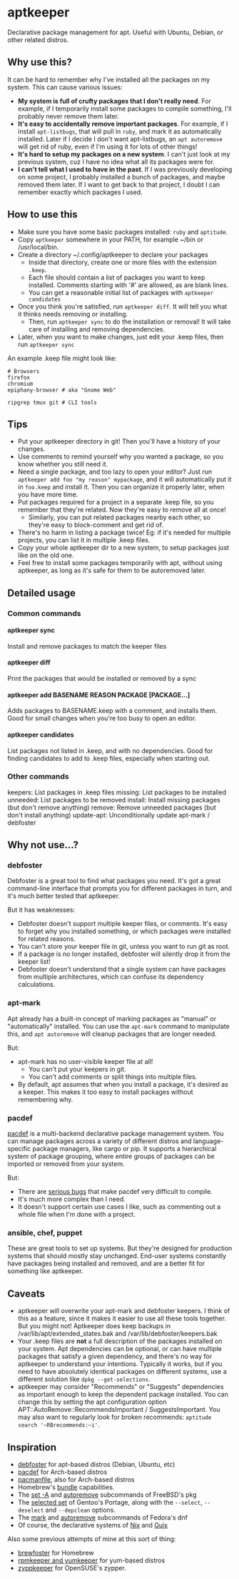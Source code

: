# aptkeeper

Declarative package management for apt. Useful with Ubuntu, Debian, or other related distros.

## Why use this?

It can be hard to remember why I've installed all the packages on my system. This can cause various issues:

* __My system is full of crufty packages that I don't really need__. For example, if I temporarily install some packages to compile something, I'll probably never remove them later.
* __It's easy to accidentally remove important packages__. For example, if I install `apt-listbugs`, that will pull in `ruby`, and mark it as automatically installed. Later if I decide I don't want apt-listbugs, an `apt autoremove` will get rid of ruby, even if I'm using it for lots of other things!
* __It's hard to setup my packages on a new system__. I can't just look at my previous system, cuz I have no idea what all its packages were for.
* __I can't tell what I used to have in the past__. If I was previously developing on some project, I probably installed a bunch of packages, and maybe removed them later. If I want to get back to that project, I doubt I can remember exactly which packages I used.

## How to use this

* Make sure you have some basic packages installed: `ruby` and `aptitude`.
* Copy `aptkeeper` somewhere in your PATH, for example ~/bin or /usr/local/bin.
* Create a directory ~/.config/aptkeeper to declare your packages
  * Inside that directory, create one or more files with the extension `.keep`.
  * Each file should contain a list of packages you want to keep installed. Comments starting with '#' are allowed, as are blank lines.
  * You can get a reasonable initial list of packages with `aptkeeper candidates`
* Once you think you're satisfied, run `aptkeeper diff`. It will tell you what it thinks needs removing or installing.
  * Then, run `aptkeeper sync` to do the installation or removal! It will take care of installing and removing dependencies.
* Later, when you want to make changes, just edit your .keep files, then run `aptkeeper sync`

An example .keep file might look like:
```
# Browsers
firefox
chromium
epiphany-browser # aka "Gnome Web"

ripgrep tmux git # CLI tools
```

## Tips

* Put your aptkeeper directory in git! Then you'll have a history of your changes.
* Use comments to remind yourself why you wanted a package, so you know whether you still need it.
* Need a single package, and too lazy to open your editor? Just run `aptkeeper add foo "my reason" mypackage`, and it will automatically put it in `foo.keep` and install it. Then you can organize it properly later, when you have more time.
* Put packages required for a project in a separate .keep file, so you remember that they're related. Now they're easy to remove all at once!
   * Similarly, you can put related packages nearby each other, so they're easy to block-comment and get rid of.
* There's no harm in listing a package twice! Eg: if it's needed for multiple projects, you can list it in multiple .keep files.
* Copy your whole aptkeeper dir to a new system, to setup packages just like on the old one.
* Feel free to install some packages temporarily with apt, without using aptkeeper, as long as it's safe for them to be autoremoved later.

## Detailed usage

### Common commands

#### aptkeeper sync

Install and remove packages to match the keeper files

#### aptkeeper diff

Print the packages that would be installed or removed by a sync

#### aptkeeper add BASENAME REASON PACKAGE [PACKAGE...]

Adds packages to BASENAME.keep with a comment, and installs them. Good for small changes when you're too busy to open an editor.

#### aptkeeper candidates

List packages not listed in .keep, and with no dependencies. Good for finding candidates to add to .keep files, especially when starting out.

### Other commands

keepers: List packages in .keep files
missing: List packages to be installed
unneeded: List packages to be removed
install: Install missing packages (but don't remove anything)
remove: Remove unneeded packages (but don't install anything)
update-apt: Unconditionally update apt-mark / debfoster

## Why not use...?

### debfoster

Debfoster is a great tool to find what packages you need. It's got a great command-line interface that prompts you for different packages in turn, and it's much better tested that aptkeeper.

But it has weaknesses:
* Debfoster doesn't support multiple keeper files, or comments. It's easy to forget why you installed something, or which packages were installed for related reasons.
* You can't store your keeper file in git, unless you want to run git as root.
* If a package is no longer installed, debfoster will silently drop it from the keeper list!
* Debfoster doesn't understand that a single system can have packages from multiple architectures, which can confuse its dependency calculations.

### apt-mark

Apt already has a built-in concept of marking packages as "manual" or "automatically" installed. You can use the `apt-mark` command to manipulate this, and `apt autoremove` will cleanup packages that are longer needed.

But:
* apt-mark has no user-visible keeper file at all!
  * You can't put your keepers in git.
  * You can't add comments or split things into multiple files.
* By default, apt assumes that when you install a package, it's desired as a keeper. This makes it too easy to install packages without remembering why.

### pacdef

[pacdef](https://github.com/steven-omaha/pacdef) is a multi-backend declarative package management system. You can manage packages across a variety of different distros and language-specific package managers, like cargo or pip. It supports a hierarchical system of package grouping, where entire groups of packages can be imported or removed from your system.

But:
* There are [serious bugs](https://github.com/steven-omaha/pacdef/issues/90) that make pacdef very difficult to compile.
* It's much more complex than I need.
* It doesn't support certain use cases I like, such as commenting out a whole file when I'm done with a project.

### ansible, chef, puppet

These are great tools to set up systems. But they're designed for production systems that should mostly stay unchanged. End-user systems constantly have packages being installed and removed, and are a better fit for something like aptkeeper.

## Caveats

* aptkeeper will overwrite your apt-mark and debfoster keepers. I think of this as a feature, since it makes it easier to use all these tools together. But you might not! Aptkeeper does keep backups in /var/lib/apt/extended_states.bak and /var/lib/debfoster/keepers.bak
* Your .keep files are __not__ a full description of the packages installed on your system. Apt dependencies can be optional, or can have multiple packages that satisfy a given dependency, and there's no way for aptkeeper to understand your intentions. Typically it works, but if you need to have absolutely identical packages on different systems, use a different solution like `dpkg --get-selections`.
* aptkeeper may consider "Recommends" or "Suggests" dependencies as important enough to keep the dependent package installed. You can change this by setting the apt configuration option APT::AutoRemove::RecommendsImportant / SuggestsImportant. You may also want to regularly look for broken recommends: `aptitude search '~RBrecommends:~i'`.

## Inspiration

* [debfoster](https://packages.debian.org/sid/debfoster) for apt-based distros (Debian, Ubuntu, etc)
* [pacdef](https://github.com/steven-omaha/pacdef) for Arch-based distros
* [pacmanfile](https://github.com/cloudlena/pacmanfile), also for Arch-based distros
* Homebrew's [bundle](https://github.com/Homebrew/homebrew-bundle) capabilities.
* The [set -A](https://man.freebsd.org/cgi/man.cgi?query=pkg-set&sektion=8&apropos=0&manpath=FreeBSD+14.2-RELEASE+and+Ports) and [autoremove](https://man.freebsd.org/cgi/man.cgi?query=pkg-autoremove&sektion=8&apropos=0&manpath=FreeBSD+14.2-RELEASE+and+Ports) subcommands of FreeBSD's pkg
* The [selected set](https://wiki.gentoo.org/wiki/Selected_set_(Portage)) of Gentoo's Portage, along with the `--select`, `--deselect` and `--depclean` options.
* The [mark](https://dnf.readthedocs.io/en/latest/command_ref.html#mark-command-label) and [autoremove](https://dnf.readthedocs.io/en/latest/command_ref.html#autoremove-command-label) subcommands of Fedora's dnf
* Of course, the declarative systems of [Nix](https://nixos.org/) and [Guix](https://guix.gnu.org/)

Also some previous attempts of mine at this sort of thing:
* [brewfoster](https://github.com/vasi/brewfoster) for Homebrew
* [rpmkeeper and yumkeeper](https://github.com/vasi/rpmkeeper) for yum-based distros
* [zyppkeeper](https://github.com/vasi/zyppkeeper/) for OpenSUSE's zypper.
